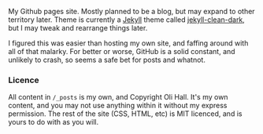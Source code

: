 My Github pages site. Mostly planned to be a blog, but may expand to other territory later. Theme is currently a [Jekyll](https://jekyllrb.com/) theme called [jekyll-clean-dark](https://github.com/streetturtle/jekyll-clean-dark), but I may tweak and rearrange things later.

I figured this was easier than hosting my own site, and faffing around with all of that malarky. For better or worse, GitHub is a solid constant, and unlikely to crash, so seems a safe bet for posts and whatnot.

### Licence

All content in `/_posts` is my own, and Copyright Oli Hall. It's my own content, and you may not use anything within it without my express permission. The rest of the site (CSS, HTML, etc) is MIT licenced, and is yours to do with as you will.
